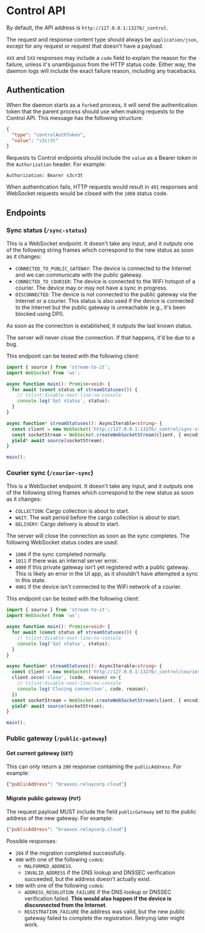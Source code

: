 # Control API

By default, the API address is `http://127.0.0.1:13276/_control`.

The request and response content type should always be `application/json`, except for any request or request that doesn't have a payload.

`4XX` and `5XX` responses may include a `code` field to explain the reason for the failure, unless it's unambiguous from the HTTP status code. Either way, the daemon logs will include the exact failure reason, including any tracebacks.

## Authentication

When the daemon starts as a `fork`ed process, it will send the authentication token that the parent process should use when making requests to the Control API. This message has the following structure:

```json
{
  "type": "controlAuthToken",
  "value": "s3cr3t"
}
```

Requests to Control endpoints should include the `value` as a Bearer token in the `Authorization` header. For example:

```
Authorization: Bearer s3cr3t
```

When authentication fails, HTTP requests would result in `401` responses and WebSocket requests would be closed with the `1008` status code.

## Endpoints

### Sync status (`/sync-status`)

This is a WebSocket endpoint. It doesn't take any input, and it outputs one of the following string frames which correspond to the new status as soon as it changes:

- `CONNECTED_TO_PUBLIC_GATEWAY`: The device is connected to the Internet and we can communicate with the public gateway.
- `CONNECTED_TO_COURIER`: The device is connected to the WiFi hotspot of a courier. The device may or may not have a sync in progress.
- `DISCONNECTED`: The device is not connected to the public gateway via the Internet or a courier. This status is also used if the device is connected to the Internet but the public gateway is unreachable (e.g., it's been blocked using DPI).

As soon as the connection is established, it outputs the last known status.

The server will never close the connection. If that happens, it'd be due to a bug.

This endpoint can be tested with the following client:

```typescript
import { source } from 'stream-to-it';
import WebSocket from 'ws';

async function main(): Promise<void> {
  for await (const status of streamStatuses()) {
    // tslint:disable-next-line:no-console
    console.log('Got status', status);
  }
}

async function* streamStatuses(): AsyncIterable<string> {
  const client = new WebSocket('http://127.0.0.1:13276/_control/sync-status');
  const socketStream = WebSocket.createWebSocketStream(client, { encoding: 'utf-8' });
  yield* await source(socketStream);
}

main();
```

### Courier sync (`/courier-sync`)

This is a WebSocket endpoint. It doesn't take any input, and it outputs one of the following string frames which correspond to the new status as soon as it changes:

- `COLLECTION`: Cargo collection is about to start.
- `WAIT`: The wait period before the cargo collection is about to start.
- `DELIVERY`: Cargo delivery is about to start.

The server will close the connection as soon as the sync completes. The following WebSocket status codes are used:

- `1000` if the sync completed normally.
- `1011` if there was an internal server error.
- `4000` if this private gateway isn't yet registered with a public gateway. This is likely an error in the UI app, as it shouldn't have attempted a sync in this state.
- `4001` if the device isn't connected to the WiFi network of a courier.

This endpoint can be tested with the following client:

```typescript
import { source } from 'stream-to-it';
import WebSocket from 'ws';

async function main(): Promise<void> {
  for await (const status of streamStatuses()) {
    // tslint:disable-next-line:no-console
    console.log('Got status', status);
  }
}

async function* streamStatuses(): AsyncIterable<string> {
  const client = new WebSocket('http://127.0.0.1:13276/_control/courier-sync');
  client.once('close', (code, reason) => {
    // tslint:disable-next-line:no-console
    console.log('Closing connection', code, reason);
  })
  const socketStream = WebSocket.createWebSocketStream(client, { encoding: 'utf-8' });
  yield* await source(socketStream);
}

main();
```

### Public gateway (`/public-gateway`)

#### Get current gateway (`GET`)

This can only return a `200` response containing the `publicAddress`. For example:

```json
{"publicAddress": "braavos.relaycorp.cloud"}
```

#### Migrate public gateway (`PUT`)

The request payload MUST include the field `publicGateway` set to the public address of the new gateway. For example:

```json
{"publicAddress": "braavos.relaycorp.cloud"}
```

Possible responses:

- `204` if the migration completed successfully.
- `400` with one of the following `code`s:
  - `MALFORMED_ADDRESS`.
  - `INVALID_ADDRESS` if the DNS lookup and DNSSEC verification succeeded, but the address doesn't actually exist.
- `500` with one of the following `code`s:
  - `ADDRESS_RESOLUTION_FAILURE` if the DNS lookup or DNSSEC verification failed. **This would also happen if the device is disconnected from the Internet**.
  - `REGISTRATION_FAILURE` the address was valid, but the new public gateway failed to complete the registration. Retrying later might work.
